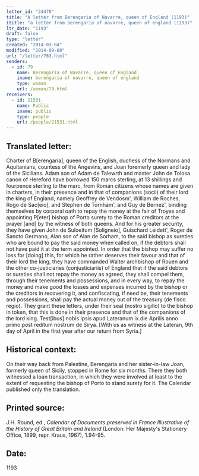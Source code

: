 ```yaml
---
letter_id: "24470"
title: "A letter from Berengaria of Navarre, queen of England (1193)"
ititle: "a letter from berengaria of navarre, queen of england (1193)"
ltr_date: "1193"
draft: false
type: "letter"
created: "2014-03-04"
modified: "2014-09-08"
url: "/letter/763.html"
senders:
  - id: 79
    name: Berengaria of Navarre, queen of England
    iname: berengaria of navarre, queen of england
    type: woman
    url: /woman/79.html
receivers:
  - id: 21531
    name: Public
    iname: public
    type: people
    url: /people/21531.html
---
```

<h2> Translated letter:</h2>Charter of B[erengaria], queen of the English, duchess of the Normans and Aquitanians, countess of the Angevins, and Joan foremerly queen and lady of the Sicilians.
Adam son of Adam de Talewrth and master John de Tolosa canon of Hereford have borrowed 150 marcs sterling, at 13 shillings and fourpence sterling to the marc, from Roman citizens whose names are given in charters, in their presence and in that of companions (socii) of their lord the king of England, namely Geoffrey de Vendosm', William de Roches, Rogo de Sac[eio], and Stephen de Tornham', and Guy de Bernez', binding themselves by corporal oath to repay the money at the fair of Troyes and appointing P[eter] bishop of Porto surety to the Roman creditors at the prayer [and] by the witness of both queens.  And for his greater security, they have given John de Suloeitum [Soligneio], Guischard Leidett', Roger de Sancto Germano, Alan son of Alan de Sorham, to the said bishop as sureties who are bound to pay the said money when called on, if the debtors shall not have paid it at the term appointed.  In order that the bishop may suffer no loss for [doing] this, for which he rather deserves their favour and that of their lord the king, they have commanded Walter archbishop of Rouen and the other co-justiciaries (conjusticiariis) of England that if the said debtors or sureties shall not repay the money as agreed, they shall compel them, through their tenements and possessions, and in every way, to repay the money and make good the losses and expenses incurred by the bishop or the creditors in recovering it, and confiscating, if need be, their tenements and possessions, shall pay the actual money out of the treasury (de fisco regio).  They grant these letters, under their seal (nostro sigillo) to the bishop in token, that this is done in their presence and that of the companions of the lord king.
Test[ibus] nobis ipsis apud Lateranum ix.die Aprilis anno primo post reditum nostrum de Sirya.
[With us as witness at the Lateran, 9th day of April in the first year after our return from Syria.]
<h2 class="mt-4"> Historical context:</h2>On their way back from Palestine, Berengaria and her sister-in-law Joan, formerly queen of Sicily, stopped in Rome for six months.  There they both witnessed a loan transaction, in which they were involved at least to the extent of requesting the bishop of Porto to stand surety for it.  The Calendar published only the translation.
<h2 class="mt-4"> Printed source:</h2><p>J.H. Round, ed., <em>Calendar of Documents preserved in France Illustrative of the History of Great Britain and Ireland</em> (London: Her Majesty's Stationery Office, 1899, repr. Kraus, 1967), 1.94-95.</p><h2 class="mt-4"> Date:</h2>1193